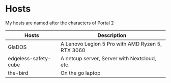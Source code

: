 # Hosts

My hosts are named after the characters of Portal 2

| Hosts                | Description                                      |
| -------------------- | ------------------------------------------------ |
| GlaDOS               | A Lenovo Legion 5 Pro with AMD Ryzen 5, RTX 3060 |
| edgeless-safety-cube | A netcup server, Server with Nextcloud, etc.     |
| the-bird             | On the go laptop                                 |
